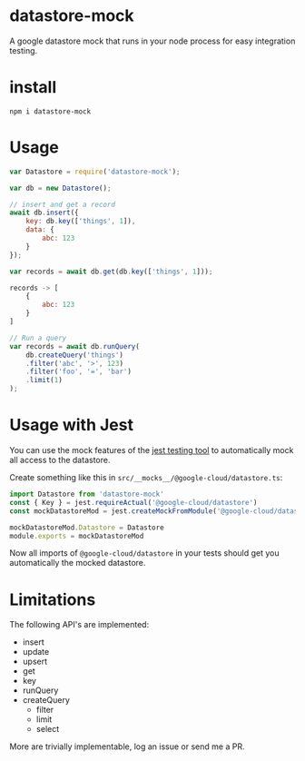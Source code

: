 # datastore-mock

A google datastore mock that runs in your node process for easy integration testing.

# install

`npm i datastore-mock`

# Usage

```js
var Datastore = require('datastore-mock');

var db = new Datastore();

// insert and get a record
await db.insert({
    key: db.key(['things', 1]),
    data: {
        abc: 123
    }
});

var records = await db.get(db.key(['things', 1]));

records -> [
    {
        abc: 123
    }
]

// Run a query
var records = await db.runQuery(
    db.createQuery('things')
    .filter('abc', '>', 123)
    .filter('foo', '=', 'bar')
    .limit(1)
);
```

# Usage with Jest

You can use the mock features of the [jest testing tool](https://jestjs.io) to automatically mock all access to the datastore.

Create something like this in `src/__mocks__/@google-cloud/datastore.ts`:

```js
import Datastore from 'datastore-mock'
const { Key } = jest.requireActual('@google-cloud/datastore')
const mockDatastoreMod = jest.createMockFromModule('@google-cloud/datastore')

mockDatastoreMod.Datastore = Datastore
module.exports = mockDatastoreMod
```

Now all imports of `@google-cloud/datastore` in your tests should get you automatically the mocked datastore.


# Limitations

The following API's are implemented:

 - insert
 - update
 - upsert
 - get
 - key
 - runQuery
 - createQuery
     - filter
     - limit
     - select

More are trivially implementable, log an issue or send me a PR.
